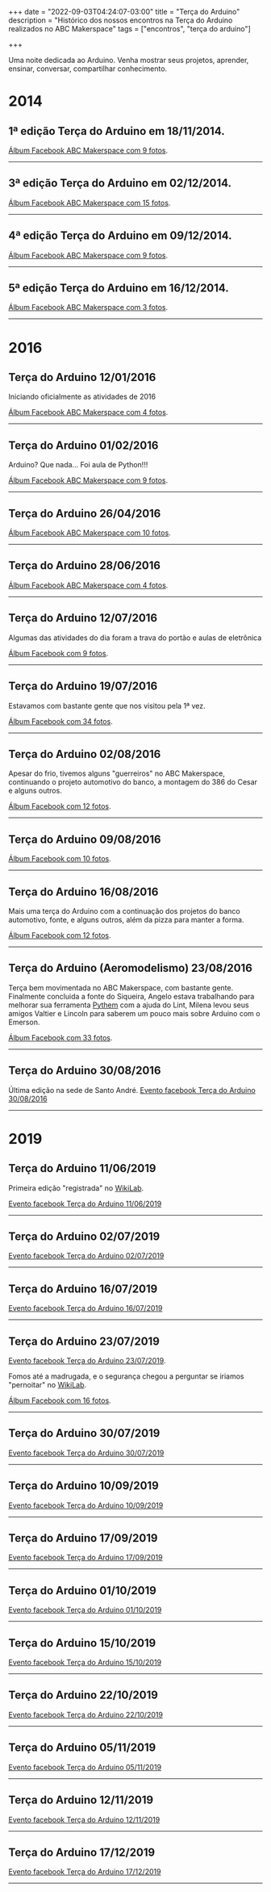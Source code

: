 +++ 
date = "2022-09-03T04:24:07-03:00" 
title = "Terça do Arduino" 
description = "Histórico dos nossos encontros na Terça do Arduino realizados no ABC Makerspace" 
tags = ["encontros", "terça do arduino"]

+++



Uma noite dedicada ao Arduino. Venha mostrar seus projetos, aprender, ensinar, conversar, compartilhar conhecimento.

# 2014
## 1ª edição Terça do Arduino em 18/11/2014.
[Álbum Facebook ABC Makerspace com 9 fotos](https://www.facebook.com/media/set/?set=a.1514093035524711&type=3).
________________________________________
## 3ª edição Terça do Arduino em 02/12/2014.
[Álbum Facebook ABC Makerspace com 15 fotos](https://www.facebook.com/media/set/?set=a.1517949605139054&type=3).
________________________________________
## 4ª edição Terça do Arduino em 09/12/2014.
[Álbum Facebook ABC Makerspace com 9 fotos](https://www.facebook.com/media/set/?set=a.1521205598146788&type=3).
________________________________________
## 5ª edição Terça do Arduino em 16/12/2014.
[Álbum Facebook ABC Makerspace com 3 fotos](https://www.facebook.com/media/set/?set=a.1524258597841488&type=3).
________________________________________

# 2016
## Terça do Arduino 12/01/2016
Iniciando oficialmente as atividades de 2016

[Álbum Facebook ABC Makerspace com 4 fotos](https://www.facebook.com/media/set/?set=a.1664100733857273&type=3).
________________________________________
## Terça do Arduino 01/02/2016
Arduino? Que nada... Foi aula de Python!!!

[Álbum Facebook ABC Makerspace com 9 fotos](https://www.facebook.com/media/set/?set=a.1671132993154047&type=3).
________________________________________
## Terça do Arduino 26/04/2016

[Álbum Facebook ABC Makerspace com 10 fotos](https://www.facebook.com/media/set/?set=a.1703300856603927&type=3).
________________________________________
## Terça do Arduino 28/06/2016

[Álbum Facebook ABC Makerspace com 4 fotos](https://www.facebook.com/media/set/?set=a.1728586347408711&type=3).
________________________________________
## Terça do Arduino 12/07/2016

Algumas das atividades do dia foram a trava do portão e aulas de eletrônica

[Álbum Facebook com 9 fotos](https://www.facebook.com/media/set/?set=a.1734079200192759&type=3).
________________________________________
## Terça do Arduino 19/07/2016
Estavamos com bastante gente que nos visitou pela 1ª vez.

[Álbum Facebook com 34 fotos](https://www.facebook.com/media/set/?set=a.1737071363226876&type=3).
________________________________________
## Terça do Arduino 02/08/2016
Apesar do frio, tivemos alguns "guerreiros" no ABC Makerspace, continuando o projeto automotivo do banco, a montagem do 386 do Cesar e alguns outros.

[Álbum Facebook com 12 fotos](https://www.facebook.com/media/set/?set=a.1742975392636473&type=3).
________________________________________
## Terça do Arduino 09/08/2016

[Álbum Facebook com 10 fotos](https://www.facebook.com/media/set/?set=a.1745906499010029&type=3).
________________________________________
## Terça do Arduino 16/08/2016
Mais uma terça do Arduino com a continuação dos projetos do banco automotivo, fonte, e alguns outros, além da pizza para manter a forma.

[Álbum Facebook com 12 fotos](https://www.facebook.com/media/set/?set=a.1748943195373026&type=3).
________________________________________
## Terça do Arduino (Aeromodelismo) 23/08/2016
Terça bem movimentada no ABC Makerspace, com bastante gente. Finalmente concluida a fonte do  Siqueira, Angelo estava trabalhando para melhorar sua ferramenta [Pythem](https://github.com/m4n3dw0lf/pythem) com a ajuda do Lint, Milena levou seus amigos Valtier e Lincoln para saberem um pouco mais sobre Arduino com o Emerson.

[Álbum Facebook com 33 fotos](https://www.facebook.com/media/set/?set=a.1752088298391849&type=3).
________________________________________
## Terça do Arduino 30/08/2016 
Última edição na sede de Santo André.
[Evento facebook Terça do Arduino 30/08/2016](https://www.facebook.com/events/110618389393262/)
________________________________________

# 2019
## Terça do Arduino 11/06/2019
Primeira edição "registrada" no [WikiLab](https://www.facebook.com/wikilab.abc).

[Evento facebook Terça do Arduino 11/06/2019](https://www.facebook.com/events/405476553373608/405476566706940/)
________________________________________
## Terça do Arduino 02/07/2019 
[Evento facebook Terça do Arduino 02/07/2019](https://www.facebook.com/events/1343422872465486/)
________________________________________
## Terça do Arduino 16/07/2019 
[Evento facebook Terça do Arduino 16/07/2019](https://www.facebook.com/events/1681944418616019/)
________________________________________
## Terça do Arduino 23/07/2019 
[Evento facebook Terça do Arduino 23/07/2019](https://www.facebook.com/events/2395804627299747/).

Fomos até a madrugada, e o segurança chegou a perguntar se iriamos "pernoitar" no [WikiLab](https://www.facebook.com/wikilab.abc).

[Álbum Facebook com 16 fotos](https://www.facebook.com/media/set/?set=a.2325835264350480&type=3).
________________________________________
## Terça do Arduino 30/07/2019 
[Evento facebook Terça do Arduino 30/07/2019](https://www.facebook.com/events/2375985592667580/)
________________________________________
## Terça do Arduino 10/09/2019 
[Evento facebook Terça do Arduino 10/09/2019](https://www.facebook.com/events/532977504176599/)
________________________________________
## Terça do Arduino 17/09/2019 
[Evento facebook Terça do Arduino 17/09/2019](https://www.facebook.com/events/487476642085827/)
________________________________________
## Terça do Arduino 01/10/2019 
[Evento facebook Terça do Arduino 01/10/2019](https://www.facebook.com/events/393601084623477/)
________________________________________
## Terça do Arduino 15/10/2019 
[Evento facebook Terça do Arduino 15/10/2019](https://www.facebook.com/events/2368464560072345/)
________________________________________
## Terça do Arduino 22/10/2019 
[Evento facebook Terça do Arduino 22/10/2019](https://www.facebook.com/events/2391818991029659/)
________________________________________
## Terça do Arduino 05/11/2019 
[Evento facebook Terça do Arduino 05/11/2019](https://www.facebook.com/events/717984535349835/)
________________________________________
## Terça do Arduino 12/11/2019 
[Evento facebook Terça do Arduino 12/11/2019](https://www.facebook.com/events/1450426035114437/)
________________________________________
## Terça do Arduino 17/12/2019 
[Evento facebook Terça do Arduino 17/12/2019](https://www.facebook.com/events/609018773239997/)
________________________________________
